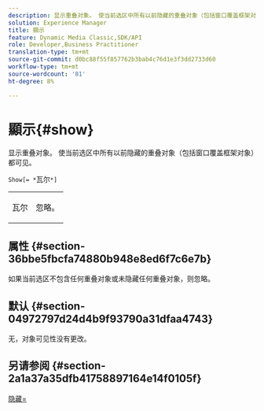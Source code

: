 ```yaml
---
description: 显示重叠对象。 使当前选区中所有以前隐藏的重叠对象（包括窗口覆盖框架对象）都可见。
solution: Experience Manager
title: 顯示
feature: Dynamic Media Classic,SDK/API
role: Developer,Business Practitioner
translation-type: tm+mt
source-git-commit: d0bc88f55f857762b3bab4c76d1e3f3dd2733d60
workflow-type: tm+mt
source-wordcount: '81'
ht-degree: 8%

---
```



# 顯示{#show}

显示重叠对象。 使当前选区中所有以前隐藏的重叠对象（包括窗口覆盖框架对象）都可见。

`Show[= *`瓦尔`*]`

<table id="simpletable_88D25B9C8E0A47EF90C8ABEBDE777183"> 
 <tr class="strow"> 
  <td class="stentry"> <p><span class="varname"> 瓦尔</span> </p> </td> 
  <td class="stentry"> <p>忽略。 </p></td> 
 </tr> 
</table>

## 属性 {#section-36bbe5fbcfa74880b948e8ed6f7c6e7b}

如果当前选区不包含任何重叠对象或未隐藏任何重叠对象，则忽略。

## 默认 {#section-04972797d24d4b9f93790a31dfaa4743}

无，对象可见性没有更改。

## 另请参阅 {#section-2a1a37a35dfb41758897164e14f0105f}

[隐藏=](../../../../../ir-api/http-protocol/image-rendering-api-ref/c-ir-http-protocol-ref/c-ir-http-protocol-command-reference/r-ir-hide.md#reference-681b9782f90a45b18ed50292ab2c096c)
